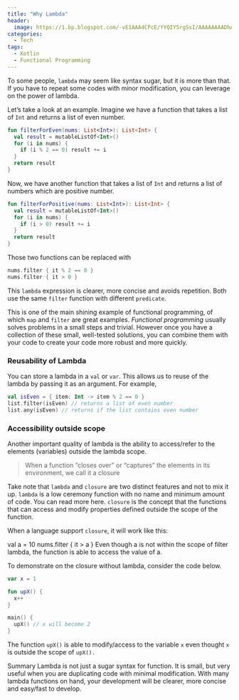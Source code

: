 ```yaml
---
title: "Why Lambda"
header:
  image: https://1.bp.blogspot.com/-vE1AAA4CPcE/YYQIY5rgSsI/AAAAAAAADhA/Y-eRxYqcanMeHL8CF__pSRsd00yDe43PACLcBGAsYHQ/s600/such-useful-very-helping.jpg
categories:
  - Tech
tags:
  - Kotlin
  - Functional Programming
---
```


To some people, `lambda` may seem like syntax sugar, but it is more than that. If you have to repeat some codes with minor modification, you can leverage on the power of lambda.

Let’s take a look at an example. Imagine we have a function that takes a list of `Int` and returns a list of even number.

```kotlin
fun filterForEven(nums: List<Int>): List<Int> {
  val result = mutableListOf<Int>()
  for (i in nums) {
    if (i % 2 == 0) result += i
  }
  return result
}
```

Now, we have another function that takes a list of `Int` and returns a list of numbers which are positive number.

```kotlin
fun filterForPositive(nums: List<Int>): List<Int> {
  val result = mutableListOf<Int>()
  for (i in nums) {
    if (i > 0) result += i
  }
  return result
}
```

Those two functions can be replaced with

```kotlin
nums.filter { it % 2 == 0 }
nums.filter { it > 0 }
```

This `lambda` expression is clearer, more concise and avoids repetition. Both use the same `filter` function with different `predicate`.

This is one of the main shining example of functional programming, of which `map` and `filter` are great examples. _Functional programming_ usually solves problems in a small steps and trivial. However once you have a collection of these small, well-tested solutions, you can combine them with your code to create your code more robust and more quickly.

### Reusability of Lambda

You can store a lambda in a `val` or `var`. This allows us to reuse of the lambda by passing it as an argument. For example,

```kotlin
val isEven = { item: Int -> item % 2 == 0 }
list.filter(isEven) // returns a list of even number
list.any(isEven) // returns if the list contains even number
```

### Accessibility outside scope

Another important quality of lambda is the ability to access/refer to the elements (variables) outside the lambda scope.

> When a function “closes over” or “captures” the elements in its environment, we call it a closure

Take note that `lambda` and `closure` are two distinct features and not to mix it up. `lambda` is a low ceremony function with no name and minimum amount of code. You can read more here. `closure` is the concept that the functions that can access and modify properties defined outside the scope of the function.

When a language support `closure`, it will work like this:

val a = 10
nums.filter { it > a }
Even though a is not within the scope of filter lambda, the function is able to access the value of a.

To demonstrate on the closure without lambda, consider the code below.

```kotlin
var x = 1

fun upX() {
  x++
}

main() {
  upX() // x will become 2
}
```

The function `upX()` is able to modify/access to the variable `x` even thought `x` is outside the scope of `upX().`

Summary
Lambda is not just a sugar syntax for function. It is small, but very useful when you are duplicating code with minimal modification. With many lambda functions on hand, your development will be clearer, more concise and easy/fast to develop.
